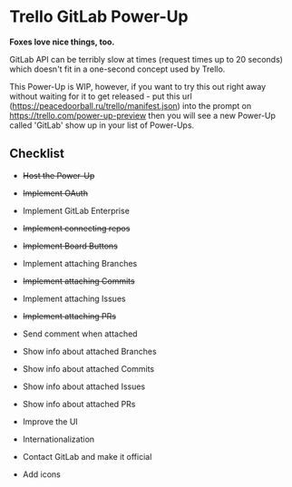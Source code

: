 # Trello GitLab Power-Up

**Foxes love nice things, too.**

GitLab API can be terribly slow at times (request times up to 20 seconds) which doesn't fit in a one-second concept used by Trello.

This Power-Up is WIP, however, if you want to try this out right away without waiting for it to get released - put this url (https://peacedoorball.ru/trello/manifest.json) into the prompt on https://trello.com/power-up-preview then you will see a new Power-Up called 'GitLab' show up in your list of Power-Ups.

## Checklist

- ~~Host the Power-Up~~

- ~~Implement OAuth~~

- Implement GitLab Enterprise

- ~~Implement connecting repos~~

- ~~Implement Board Buttons~~

- Implement attaching Branches

- ~~Implement attaching Commits~~

- Implement attaching Issues

- ~~Implement attaching PRs~~

- Send comment when attached

- Show info about attached Branches

- Show info about attached Commits

- Show info about attached Issues

- Show info about attached PRs

- Improve the UI

- Internationalization

- Contact GitLab and make it official

- Add icons